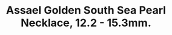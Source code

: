 ---
title: Assael Golden South Sea Pearl Necklace, 12.2 - 15.3mm.
description: |
  A timeless silhouette, this necklace of 29 graduated Golden South Sea Cultured Pearls is finished with a Pave Diamond clasp - perfection from all angles.
specs: |
  12.2 - 15.3mm South Sea Natural Color Cultured Pearls with 18K Yellow Gold and Pave Diamond Clasp.
images:
  - assael-golden-south-sea-pearl-necklace-122-153mm.png
category: Classic Assael
tags:
  - necklaces
---